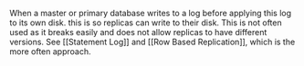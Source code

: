 When a master or primary database writes to a log before applying this log to its own disk. this is so replicas can write to their disk. This is not often used as it breaks easily and does not allow replicas to have different versions.
See [[Statement Log]] and [[Row Based Replication]], which is the more often approach.